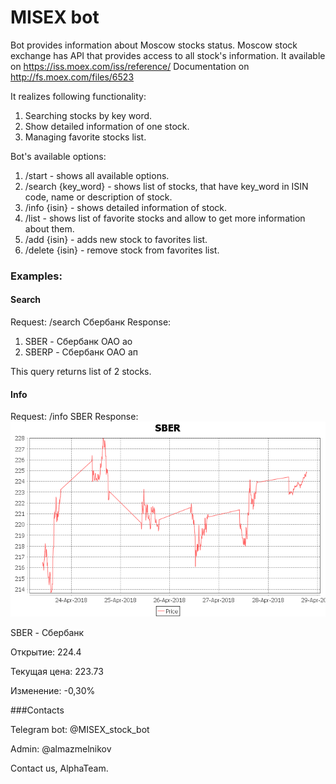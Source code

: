 # MISEX bot
Bot provides information about Moscow stocks status. Moscow stock exchange has API that provides access to all stock's information.
It available on https://iss.moex.com/iss/reference/
Documentation on http://fs.moex.com/files/6523

It realizes following functionality:
1. Searching stocks by key word.
2. Show detailed information of one stock.
3. Managing favorite stocks list.

Bot's available options:

1. /start - shows all available options.
2. /search {key_word} - shows list of stocks, that have key_word in ISIN code, name or description of stock.
3. /info {isin} - shows detailed information of stock.
4. /list - shows list of favorite stocks and allow to get more information about them.
5. /add {isin} - adds new stock to favorites list.
6. /delete {isin} - remove stock from favorites list.

### Examples:
#### Search
Request: /search Сбербанк
Response:
1. SBER - Сбербанк ОАО ао
2. SBERP - Сбербанк ОАО ап

This query returns list of 2 stocks.
#### Info
Request: /info SBER
Response:
![alt text](https://github.com/Kroca/Scala-bot/blob/dev/example.png "Example")

SBER - Сбербанк
 
Открытие: 224.4

Текущая цена: 223.73

Изменение: -0,30%

###Contacts

Telegram bot: @MISEX_stock_bot

Admin: @almazmelnikov

Contact us, AlphaTeam.